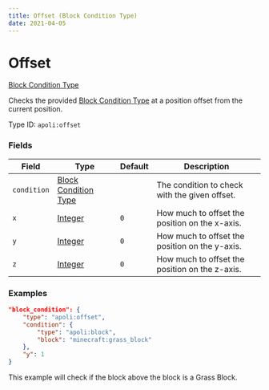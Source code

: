 ```yaml
---
title: Offset (Block Condition Type)
date: 2021-04-05
---
```


# Offset

[Block Condition Type](../block_condition_types.md)

Checks the provided [Block Condition Type](../block_condition_types.md) at a position offset from the current position.

Type ID: `apoli:offset`

### Fields

Field       | Type                                                | Default | Description
------------|-----------------------------------------------------|---------|------------
`condition` | [Block Condition Type](../block_condition_types.md) |         | The condition to check with the given offset.
`x`         | [Integer](../data_types/integer.md)                 | `0`     | How much to offset the position on the x-axis.
`y`         | [Integer](../data_types/integer.md)                 | `0`     | How much to offset the position on the y-axis.
`z`         | [Integer](../data_types/integer.md)                 | `0`     | How much to offset the position on the z-axis.

### Examples

```json
"block_condition": {
    "type": "apoli:offset",
    "condition": {
        "type": "apoli:block",
        "block": "minecraft:grass_block"
    },
    "y": 1
}
```

This example will check if the block above the block is a Grass Block.

